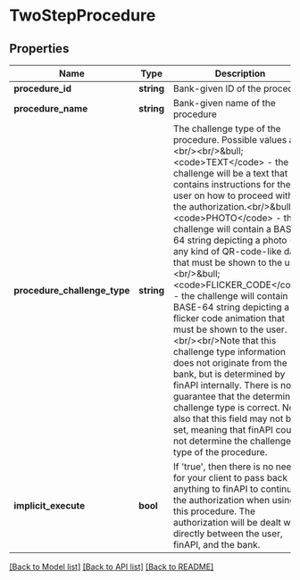 # TwoStepProcedure

## Properties
Name | Type | Description | Notes
------------ | ------------- | ------------- | -------------
**procedure_id** | **string** | Bank-given ID of the procedure | 
**procedure_name** | **string** | Bank-given name of the procedure | 
**procedure_challenge_type** | **string** | The challenge type of the procedure. Possible values are:&lt;br/&gt;&lt;br/&gt;&amp;bull; &lt;code&gt;TEXT&lt;/code&gt; - the challenge will be a text that contains instructions for the user on how to proceed with the authorization.&lt;br/&gt;&amp;bull; &lt;code&gt;PHOTO&lt;/code&gt; - the challenge will contain a BASE-64 string depicting a photo (or any kind of QR-code-like data) that must be shown to the user.&lt;br/&gt;&amp;bull; &lt;code&gt;FLICKER_CODE&lt;/code&gt; - the challenge will contain a BASE-64 string depicting a flicker code animation that must be shown to the user.&lt;br/&gt;&lt;br/&gt;Note that this challenge type information does not originate from the bank, but is determined by finAPI internally. There is no guarantee that the determined challenge type is correct. Note also that this field may not be set, meaning that finAPI could not determine the challenge type of the procedure. | [optional] 
**implicit_execute** | **bool** | If &#39;true&#39;, then there is no need for your client to pass back anything to finAPI to continue the authorization when using this procedure. The authorization will be dealt with directly between the user, finAPI, and the bank. | 

[[Back to Model list]](../README.md#documentation-for-models) [[Back to API list]](../README.md#documentation-for-api-endpoints) [[Back to README]](../README.md)


